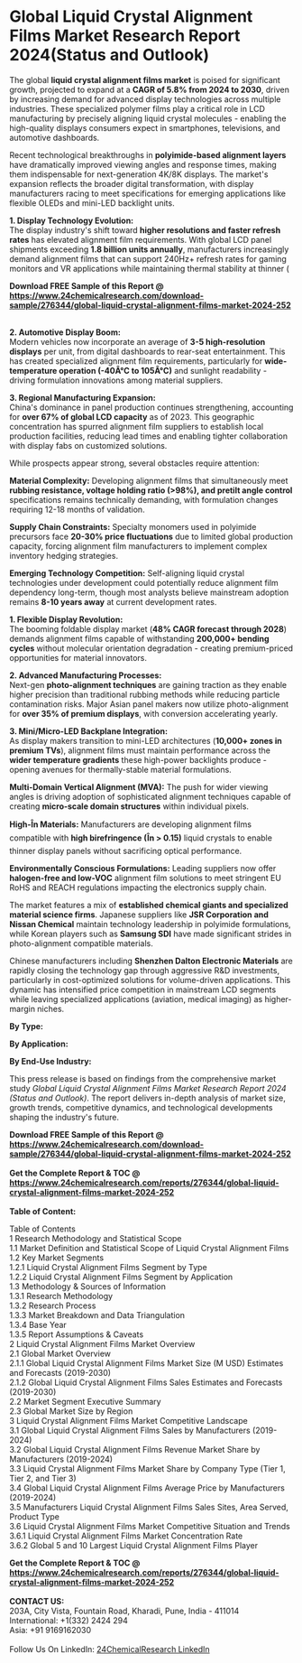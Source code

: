 <h1>Global Liquid Crystal Alignment Films Market Research Report 2024(Status and Outlook)</h1><p>The global <strong>liquid crystal alignment films market</strong> is poised for significant growth, projected to expand at a <strong>CAGR of 5.8% from 2024 to 2030</strong>, driven by increasing demand for advanced display technologies across multiple industries. These specialized polymer films play a critical role in LCD manufacturing by precisely aligning liquid crystal molecules - enabling the high-quality displays consumers expect in smartphones, televisions, and automotive dashboards.</p><p>Recent technological breakthroughs in <strong>polyimide-based alignment layers</strong> have dramatically improved viewing angles and response times, making them indispensable for next-generation 4K/8K displays. The market's expansion reflects the broader digital transformation, with display manufacturers racing to meet specifications for emerging applications like flexible OLEDs and mini-LED backlight units.</p><p><strong>1. Display Technology Evolution:</strong><br>
The display industry's shift toward <strong>higher resolutions and faster refresh rates</strong> has elevated alignment film requirements. With global LCD panel shipments exceeding <strong>1.8 billion units annually</strong>, manufacturers increasingly demand alignment films that can support 240Hz+ refresh rates for gaming monitors and VR applications while maintaining thermal stability at thinner (

</p><div><b>Download FREE Sample of this Report @ 
            <a href="https://www.24chemicalresearch.com/download-sample/276344/global-liquid-crystal-alignment-films-market-2024-252">
            https://www.24chemicalresearch.com/download-sample/276344/global-liquid-crystal-alignment-films-market-2024-252</a></b></div><br><p><strong>2. Automotive Display Boom:</strong><br>
Modern vehicles now incorporate an average of <strong>3-5 high-resolution displays</strong> per unit, from digital dashboards to rear-seat entertainment. This has created specialized alignment film requirements, particularly for <strong>wide-temperature operation (-40Â°C to 105Â°C)</strong> and sunlight readability - driving formulation innovations among material suppliers.</p><p><strong>3. Regional Manufacturing Expansion:</strong><br>
China's dominance in panel production continues strengthening, accounting for <strong>over 67% of global LCD capacity</strong> as of 2023. This geographic concentration has spurred alignment film suppliers to establish local production facilities, reducing lead times and enabling tighter collaboration with display fabs on customized solutions.</p><p>While prospects appear strong, several obstacles require attention:</p><p><strong>Material Complexity:</strong> Developing alignment films that simultaneously meet <strong>rubbing resistance, voltage holding ratio (&gt;98%), and pretilt angle control</strong> specifications remains technically demanding, with formulation changes requiring 12-18 months of validation.</p><p><strong>Supply Chain Constraints:</strong> Specialty monomers used in polyimide precursors face <strong>20-30% price fluctuations</strong> due to limited global production capacity, forcing alignment film manufacturers to implement complex inventory hedging strategies.</p><p><strong>Emerging Technology Competition:</strong> Self-aligning liquid crystal technologies under development could potentially reduce alignment film dependency long-term, though most analysts believe mainstream adoption remains <strong>8-10 years away</strong> at current development rates.</p><p><strong>1. Flexible Display Revolution:</strong><br>
The booming foldable display market (<strong>48% CAGR forecast through 2028</strong>) demands alignment films capable of withstanding <strong>200,000+ bending cycles</strong> without molecular orientation degradation - creating premium-priced opportunities for material innovators.</p><p><strong>2. Advanced Manufacturing Processes:</strong><br>
Next-gen <strong>photo-alignment techniques</strong> are gaining traction as they enable higher precision than traditional rubbing methods while reducing particle contamination risks. Major Asian panel makers now utilize photo-alignment for <strong>over 35% of premium displays</strong>, with conversion accelerating yearly.</p><p><strong>3. Mini/Micro-LED Backplane Integration:</strong><br>
As display makers transition to mini-LED architectures (<strong>10,000+ zones in premium TVs</strong>), alignment films must maintain performance across the <strong>wider temperature gradients</strong> these high-power backlights produce - opening avenues for thermally-stable material formulations.</p><p><strong>Multi-Domain Vertical Alignment (MVA):</strong> The push for wider viewing angles is driving adoption of sophisticated alignment techniques capable of creating <strong>micro-scale domain structures</strong> within individual pixels.</p><p><strong>High-În Materials:</strong> Manufacturers are developing alignment films compatible with <strong>high birefringence (În &gt; 0.15)</strong> liquid crystals to enable thinner display panels without sacrificing optical performance.</p><p><strong>Environmentally Conscious Formulations:</strong> Leading suppliers now offer <strong>halogen-free and low-VOC</strong> alignment film solutions to meet stringent EU RoHS and REACH regulations impacting the electronics supply chain.</p><p>The market features a mix of <strong>established chemical giants and specialized material science firms</strong>. Japanese suppliers like <strong>JSR Corporation and Nissan Chemical</strong> maintain technology leadership in polyimide formulations, while Korean players such as <strong>Samsung SDI</strong> have made significant strides in photo-alignment compatible materials.</p><p>Chinese manufacturers including <strong>Shenzhen Dalton Electronic Materials</strong> are rapidly closing the technology gap through aggressive R&amp;D investments, particularly in cost-optimized solutions for volume-driven applications. This dynamic has intensified price competition in mainstream LCD segments while leaving specialized applications (aviation, medical imaging) as higher-margin niches.</p><p><strong>By Type:</strong></p><p><strong>By Application:</strong></p><p><strong>By End-Use Industry:</strong></p><p>This press release is based on findings from the comprehensive market study <em>Global Liquid Crystal Alignment Films Market Research Report 2024 (Status and Outlook)</em>. The report delivers in-depth analysis of market size, growth trends, competitive dynamics, and technological developments shaping the industry's future.</p><div><b>Download FREE Sample of this Report @ 
            <a href="https://www.24chemicalresearch.com/download-sample/276344/global-liquid-crystal-alignment-films-market-2024-252">
            https://www.24chemicalresearch.com/download-sample/276344/global-liquid-crystal-alignment-films-market-2024-252</a></b></div><br><div><b>Get the Complete Report & TOC @ 
            <a href="https://www.24chemicalresearch.com/reports/276344/global-liquid-crystal-alignment-films-market-2024-252">
            https://www.24chemicalresearch.com/reports/276344/global-liquid-crystal-alignment-films-market-2024-252</a></b></div><br>
            <b>Table of Content:</b><p>Table of Contents<br />
1 Research Methodology and Statistical Scope<br />
1.1 Market Definition and Statistical Scope of Liquid Crystal Alignment Films<br />
1.2 Key Market Segments<br />
1.2.1 Liquid Crystal Alignment Films Segment by Type<br />
1.2.2 Liquid Crystal Alignment Films Segment by Application<br />
1.3 Methodology & Sources of Information<br />
1.3.1 Research Methodology<br />
1.3.2 Research Process<br />
1.3.3 Market Breakdown and Data Triangulation<br />
1.3.4 Base Year<br />
1.3.5 Report Assumptions & Caveats<br />
2 Liquid Crystal Alignment Films Market Overview<br />
2.1 Global Market Overview<br />
2.1.1 Global Liquid Crystal Alignment Films Market Size (M USD) Estimates and Forecasts (2019-2030)<br />
2.1.2 Global Liquid Crystal Alignment Films Sales Estimates and Forecasts (2019-2030)<br />
2.2 Market Segment Executive Summary<br />
2.3 Global Market Size by Region<br />
3 Liquid Crystal Alignment Films Market Competitive Landscape<br />
3.1 Global Liquid Crystal Alignment Films Sales by Manufacturers (2019-2024)<br />
3.2 Global Liquid Crystal Alignment Films Revenue Market Share by Manufacturers (2019-2024)<br />
3.3 Liquid Crystal Alignment Films Market Share by Company Type (Tier 1, Tier 2, and Tier 3)<br />
3.4 Global Liquid Crystal Alignment Films Average Price by Manufacturers (2019-2024)<br />
3.5 Manufacturers Liquid Crystal Alignment Films Sales Sites, Area Served, Product Type<br />
3.6 Liquid Crystal Alignment Films Market Competitive Situation and Trends<br />
3.6.1 Liquid Crystal Alignment Films Market Concentration Rate<br />
3.6.2 Global 5 and 10 Largest Liquid Crystal Alignment Films Player</p><div><b>Get the Complete Report & TOC @ 
            <a href="https://www.24chemicalresearch.com/reports/276344/global-liquid-crystal-alignment-films-market-2024-252">
            https://www.24chemicalresearch.com/reports/276344/global-liquid-crystal-alignment-films-market-2024-252</a></b></div><br><b>CONTACT US:</b><br>
            203A, City Vista, Fountain Road, Kharadi, Pune, India - 411014<br>
            International: +1(332) 2424 294<br>
            Asia: +91 9169162030 <br><br>
            Follow Us On LinkedIn: <a href="https://www.linkedin.com/company/24chemicalresearch/">24ChemicalResearch LinkedIn</a>